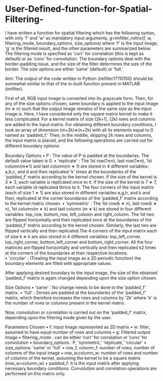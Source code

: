 # User-Defined-function-for-Spatial-Filtering-
I have written a function for spatial filtering which has the following syntax, with only 'f' and 'w' as mandatory input arguments, g=imfilter_rollno(f, w, filtering_mode, boundary_options, size_options) where 'f' is the input image, 'g' is the filtered result, and the other parameters are summarized below.
The filtering mode is specified as 'corr' for correlation (this is kept as default) or as 'conv' for convolution. The boundary options deal with the border-padding issue, and the size of the filter determines the size of the border. The size options are either 'same' (default) or 'full.' 

Aim: 
The output of the code written in Python (imfilter17110150) should be somewhat similar to that of the in-built function present in MATLAB (imfilter). 

First of all, RGB input image is converted into its grayscale form. Then, for any of the size options chosen, same boundary is applied to the input image (m ∗ n) such that the output image remains of the same size as the input image is. Here, I have considered only the square matrix kernel to make it less complicated. For a kernel matrix of size (2k+1), (2k) rows and columns are added to the input matrix. For obtaining diﬀerent boundary conditions, I took an array of dimension (m+2k)∗(n+2k) with all its elements equal to 0 named as 'padded_f.' Then, in the middle, skipping 2k rows and columns, the input matrix is placed, and the following operations are carried out for diﬀerent boundary options:

Boundary Options
• P : The value of P is padded at the boundaries. The default value taken is 0. 
• 'replicate' : The 1st row(1∗n), last row(1∗n), 1st column(m∗1) and last column(m ∗ 1) are stored in 4 diﬀerent variables: a,b,c, and d and then replicated 'k' times at the boundaries of the 'padded_f' matrix according to the kernel chosen. If the size of the kernel is 3 ∗ 3, each variable is replicated once to it. If the size of the kernel is 7 ∗ 7, each variable id replicated thrice to it. The four corners of the input matrix (each of size 1 ∗ 1) are also stored in diﬀerent variables e,g,h, and k and then, replicated at the corner boundaries of the 'padded_f' matrix according to the kernel matrix chosen. 
• 'symmetric' : The 1st row(k ∗ n), last row(k ∗ n), 1st column(m ∗ k) and last column (m ∗ k) are stored in four diﬀerent variables: top_row, bottom_row, left_column and right_column. The 1st two are ﬂipped horizontally and then replicated once at the boundaries of the 'padded_f' matrix according to the kernel chosen. Similarly, the last two are ﬂipped vertically and then replicated.The 4 corners of the input matrix each of size k ∗ k are also stored in 4 diﬀerent variables: top_left_corner, top_right_corner, bottom_left_corner and bottom_right_corner. All the four matrices are ﬂipped horizontally and vertically and then replicated k2 times at the corners of the boundaries at their respective locations.   
• 'circular' : (Treating the input image as a 2D periodic function) the boundary elements are filled with appropriate values. 

After applying desired boundary to the input image, the size of the obtained ’padded_f’ matrix is again changed depending upon the size option chosen.

Size Options 
• 'same' : No change needs to be done to the 'padded_f' matrix. 
• 'full' : Zeroes are padded at the boundaries of the 'padded_f' matrix, which therefore increases the rows and columns by '2k' where 'k' is the number of rows or columns present in the kernel matrix. 

Now, convolution or correlation is carried out on the 'padded_f' matrix, depending upon the filtering mode given by the user.

Parameters Chosen 
• f: Input Image represented as 2D matrix
• w: filter, assumed to have equal number of rows and columns 
• g: Filtered output Image 
• filtering_mode : can be either ’corr’ for correlation or ’conv’ for convolution 
• boundary_options : P, 'symmetric,' 'replicate,' 'circular' 
• size_options: 'same' or 'full' 
• row_f, column_f: number of rows, number of columns of the input image 
• row_w,column_w: number of rows and number of columns of the kernel, assuming the kernel to be a square matrix (row_w=column_w)
• padded_f: It is the input matrix after applying necessary boundary conditions. Convolution and correlation operations are performed on this matrix only.




 
 	
